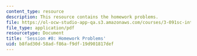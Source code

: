 ```yaml
---
content_type: resource
description: This resource contains the homework problems.
file: https://ol-ocw-studio-app-qa.s3.amazonaws.com/courses/3-091sc-introduction-to-solid-state-chemistry-fall-2010/b8fad30d58adf86af9df19d901817def_MIT3_091SCF09_hw8.pdf
file_type: application/pdf
resourcetype: Document
title: 'Session #8: Homework Problems'
uid: b8fad30d-58ad-f86a-f9df-19d901817def
---
```

